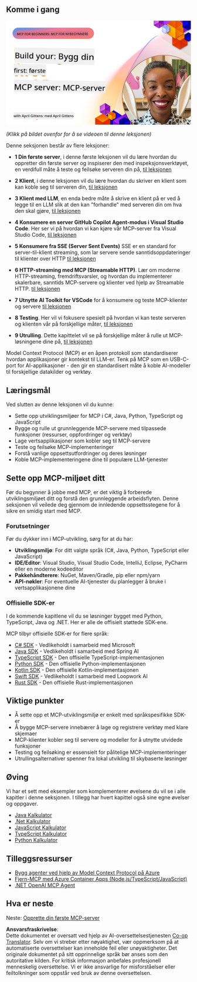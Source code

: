 <!--
CO_OP_TRANSLATOR_METADATA:
{
  "original_hash": "858362ce0118de3fec0f9114bf396101",
  "translation_date": "2025-08-18T15:44:27+00:00",
  "source_file": "03-GettingStarted/README.md",
  "language_code": "no"
}
-->
## Komme i gang  

[![Bygg din første MCP-server](../../../translated_images/04.0ea920069efd979a0b2dad51e72c1df7ead9c57b3305796068a6cee1f0dd6674.no.png)](https://youtu.be/sNDZO9N4m9Y)

_(Klikk på bildet ovenfor for å se videoen til denne leksjonen)_

Denne seksjonen består av flere leksjoner:

- **1 Din første server**, i denne første leksjonen vil du lære hvordan du oppretter din første server og inspiserer den med inspeksjonsverktøyet, en verdifull måte å teste og feilsøke serveren din på, [til leksjonen](01-first-server/README.md)

- **2 Klient**, i denne leksjonen vil du lære hvordan du skriver en klient som kan koble seg til serveren din, [til leksjonen](02-client/README.md)

- **3 Klient med LLM**, en enda bedre måte å skrive en klient på er ved å legge til en LLM slik at den kan "forhandle" med serveren din om hva den skal gjøre, [til leksjonen](03-llm-client/README.md)

- **4 Konsumere en server GitHub Copilot Agent-modus i Visual Studio Code**. Her ser vi på hvordan vi kan kjøre vår MCP-server fra Visual Studio Code, [til leksjonen](04-vscode/README.md)

- **5 Konsumere fra SSE (Server Sent Events)** SSE er en standard for server-til-klient streaming, som lar servere sende sanntidsoppdateringer til klienter over HTTP [til leksjonen](05-sse-server/README.md)

- **6 HTTP-streaming med MCP (Streamable HTTP)**. Lær om moderne HTTP-streaming, fremdriftsvarsler, og hvordan du implementerer skalerbare, sanntids MCP-servere og klienter ved hjelp av Streamable HTTP. [til leksjonen](06-http-streaming/README.md)

- **7 Utnytte AI Toolkit for VSCode** for å konsumere og teste MCP-klienter og servere [til leksjonen](07-aitk/README.md)

- **8 Testing**. Her vil vi fokusere spesielt på hvordan vi kan teste serveren og klienten vår på forskjellige måter, [til leksjonen](08-testing/README.md)

- **9 Utrulling**. Dette kapittelet vil se på forskjellige måter å rulle ut MCP-løsningene dine på, [til leksjonen](09-deployment/README.md)


Model Context Protocol (MCP) er en åpen protokoll som standardiserer hvordan applikasjoner gir kontekst til LLM-er. Tenk på MCP som en USB-C-port for AI-applikasjoner - den gir en standardisert måte å koble AI-modeller til forskjellige datakilder og verktøy.

## Læringsmål

Ved slutten av denne leksjonen vil du kunne:

- Sette opp utviklingsmiljøer for MCP i C#, Java, Python, TypeScript og JavaScript
- Bygge og rulle ut grunnleggende MCP-servere med tilpassede funksjoner (ressurser, oppfordringer og verktøy)
- Lage vertsapplikasjoner som kobler seg til MCP-servere
- Teste og feilsøke MCP-implementeringer
- Forstå vanlige oppsettsutfordringer og deres løsninger
- Koble MCP-implementeringene dine til populære LLM-tjenester

## Sette opp MCP-miljøet ditt

Før du begynner å jobbe med MCP, er det viktig å forberede utviklingsmiljøet ditt og forstå den grunnleggende arbeidsflyten. Denne seksjonen vil veilede deg gjennom de innledende oppsettsstegene for å sikre en smidig start med MCP.

### Forutsetninger

Før du dykker inn i MCP-utvikling, sørg for at du har:

- **Utviklingsmiljø**: For ditt valgte språk (C#, Java, Python, TypeScript eller JavaScript)
- **IDE/Editor**: Visual Studio, Visual Studio Code, IntelliJ, Eclipse, PyCharm eller en moderne kodeeditor
- **Pakkehåndterere**: NuGet, Maven/Gradle, pip eller npm/yarn
- **API-nøkler**: For eventuelle AI-tjenester du planlegger å bruke i vertsapplikasjonene dine


### Offisielle SDK-er

I de kommende kapitlene vil du se løsninger bygget med Python, TypeScript, Java og .NET. Her er alle de offisielt støttede SDK-ene.

MCP tilbyr offisielle SDK-er for flere språk:
- [C# SDK](https://github.com/modelcontextprotocol/csharp-sdk) - Vedlikeholdt i samarbeid med Microsoft
- [Java SDK](https://github.com/modelcontextprotocol/java-sdk) - Vedlikeholdt i samarbeid med Spring AI
- [TypeScript SDK](https://github.com/modelcontextprotocol/typescript-sdk) - Den offisielle TypeScript-implementasjonen
- [Python SDK](https://github.com/modelcontextprotocol/python-sdk) - Den offisielle Python-implementasjonen
- [Kotlin SDK](https://github.com/modelcontextprotocol/kotlin-sdk) - Den offisielle Kotlin-implementasjonen
- [Swift SDK](https://github.com/modelcontextprotocol/swift-sdk) - Vedlikeholdt i samarbeid med Loopwork AI
- [Rust SDK](https://github.com/modelcontextprotocol/rust-sdk) - Den offisielle Rust-implementasjonen

## Viktige punkter

- Å sette opp et MCP-utviklingsmiljø er enkelt med språkspesifikke SDK-er
- Å bygge MCP-servere innebærer å lage og registrere verktøy med klare skjemaer
- MCP-klienter kobler seg til servere og modeller for å utnytte utvidede funksjoner
- Testing og feilsøking er essensielt for pålitelige MCP-implementeringer
- Utrullingsalternativer spenner fra lokal utvikling til skybaserte løsninger

## Øving

Vi har et sett med eksempler som komplementerer øvelsene du vil se i alle kapitler i denne seksjonen. I tillegg har hvert kapittel også sine egne øvelser og oppgaver.

- [Java Kalkulator](./samples/java/calculator/README.md)
- [.Net Kalkulator](../../../03-GettingStarted/samples/csharp)
- [JavaScript Kalkulator](./samples/javascript/README.md)
- [TypeScript Kalkulator](./samples/typescript/README.md)
- [Python Kalkulator](../../../03-GettingStarted/samples/python)

## Tilleggsressurser

- [Bygg agenter ved hjelp av Model Context Protocol på Azure](https://learn.microsoft.com/azure/developer/ai/intro-agents-mcp)
- [Fjern-MCP med Azure Container Apps (Node.js/TypeScript/JavaScript)](https://learn.microsoft.com/samples/azure-samples/mcp-container-ts/mcp-container-ts/)
- [.NET OpenAI MCP Agent](https://learn.microsoft.com/samples/azure-samples/openai-mcp-agent-dotnet/openai-mcp-agent-dotnet/)

## Hva er neste

Neste: [Opprette din første MCP-server](01-first-server/README.md)

**Ansvarsfraskrivelse**:  
Dette dokumentet er oversatt ved hjelp av AI-oversettelsestjenesten [Co-op Translator](https://github.com/Azure/co-op-translator). Selv om vi streber etter nøyaktighet, vær oppmerksom på at automatiserte oversettelser kan inneholde feil eller unøyaktigheter. Det originale dokumentet på sitt opprinnelige språk bør anses som den autoritative kilden. For kritisk informasjon anbefales profesjonell menneskelig oversettelse. Vi er ikke ansvarlige for misforståelser eller feiltolkninger som oppstår ved bruk av denne oversettelsen.
